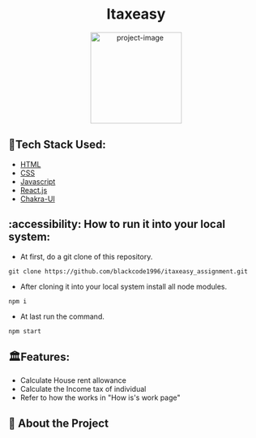 <h1 align="center" id="title">Itaxeasy</h1>

<p align="center"><img src="https://itaxeasy.com/logo.svg" alt="project-image" width="180" height="180/"></p>

## :space_invader:Tech Stack Used:

  <ul>
    <li><a href="https://#/">HTML</a></li>
    <li><a href="https://#/">CSS</a></li>
    <li><a href="https://#/">Javascript</a></li>
    <li><a href="https://reactjs.org/">React.js</a></li>
    <li><a href="https://chakra-ui.com/">Chakra-UI</a></li>
  </ul>

## :accessibility: How to run it into your local system:

- At first, do a git clone of this repository.
```
git clone https://github.com/blackcode1996/itaxeasy_assignment.git
```
- After cloning it into your local system install all node modules.
```
npm i
```
- At last run the command.
```
npm start
```

## 🏛️Features:

- Calculate House rent allowance
- Calculate the Income tax of individual
- Refer to how the works in "How is's work page"

## :star2: About the Project
 
